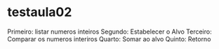 # testaula02
Primeiro: listar numeros inteiros
Segundo: Estabelecer o Alvo
Terceiro: Comparar os numeros interiros
Quarto: Somar ao alvo
Quinto: Retorno 



